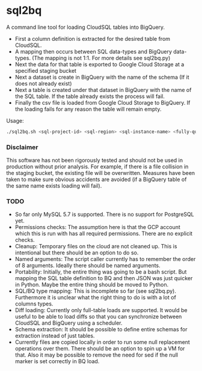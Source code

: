 # sql2bq

A command line tool for loading CloudSQL tables into BigQuery. 

* First a column definition is extracted for the desired table from CloudSQL.
* A mapping then occurs between SQL data-types and BigQuery data-types. (The mapping is not 1:1. For more details see sql2bq.py)
* Next the data for that table is exported to Google Cloud Storage at a specified staging bucket
* Next a dataset is create in BigQuery with the name of the schema (If it does not already exist)
* Next a table is created under that dataset in BigQuery with the name of the SQL table. If the table already exists the process will fail.
* Finally the csv file is loaded from Google Cloud Storage to BigQuery. If the loading fails for any reason the table will remain empty.

Usage:
```bash
./sql2bq.sh <sql-project-id> <sql-region> <sql-instance-name> <fully-qualified-table-name> <sql-username> <sql-password> <staging-bucket> <bq-project-id>
```
### Disclaimer

This software has not been rigorously tested and should not be used in production without prior analysis. 
For example, if there is a file collision in the staging bucket, the existing file will be overwritten. 
Measures have been taken to make sure obvious accidents are avoided (if a BigQuery table of the same name exists loading will fail).


### TODO

* So far only MySQL 5.7 is supported. There is no support for PostgreSQL yet.
* Permissions checks: The assumption here is that the GCP account which this is run with has all required permissions. There are no explicit checks.
* Cleanup: Temporary files on the cloud are not cleaned up. This is intentional but there should be an option to do so. 
* Named arguments: The script caller currently has to remember the order of 8 arguments. Ideally there should be named arguments.
* Portability: Initially, the entire thing was going to be a bash script. But mapping the SQL table definition to BQ and then JSON was just quicker in Python. Maybe the entire thing should be moved to Python.
* SQL/BQ type mapping: This is incomplete so far (see sql2bq.py). Furthermore it is unclear what the right thing to do is with a lot of columns types.
* Diff loading: Currently only full-table loads are supported. It would be useful to be able to load diffs so that you can synchronize between CloudSQL and BigQuery using a scheduler.
* Schema extraction: It should be possible to define entire schemas for extraction instead of just tables.
* Currently files are copied locally in order to run some null replacement operations over them. There should be an option to spin up a VM for that. Also it may be possible to remove the need for sed if the null marker is set correctly in BQ load.
